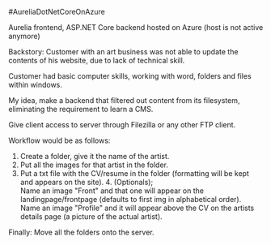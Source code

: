#AureliaDotNetCoreOnAzure

Aurelia frontend, ASP.NET Core backend hosted on Azure (host is not active anymore)

Backstory: Customer with an art business was not able to update the contents of his website, due to lack of technical skill.

Customer had basic computer skills, working with word, folders and files within windows.

My idea, make a backend that filtered out content from its filesystem, eliminating the requirement to learn a CMS.

Give client access to server through Filezilla or any other FTP client.

Workflow would be as follows: 
  1. Create a folder, give it the name of the artist.
  2. Put all the images for that artist in the folder.
  3. Put a txt file with the CV/resume in the folder (formatting will be kept and appears on the site).
    4. (Optionals);   
    Name an image "Front" and that one will appear on the landingpage/frontpage (defaults to first img in alphabetical order).  
    Name an image "Profile" and it will appear above the CV on the artists details page (a picture of the actual artist).
    
Finally: Move all the folders onto the server.
